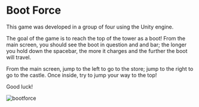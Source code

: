 # Boot Force

This game was developed in a group of four using the Unity engine.

The goal of the game is to reach the top of the tower as a boot!
From the main screen, you should see the boot in question and and bar;
the longer you hold down the spacebar, the more it charges and the further the boot will travel. 

From the main screen, jump to the left to go to the store; jump to the right to go to the castle.
Once inside, try to jump your way to the top!

Good luck!

![bootforce](https://user-images.githubusercontent.com/94238706/223288587-24dda926-1234-4ee9-90cf-14f613b4b938.png)
